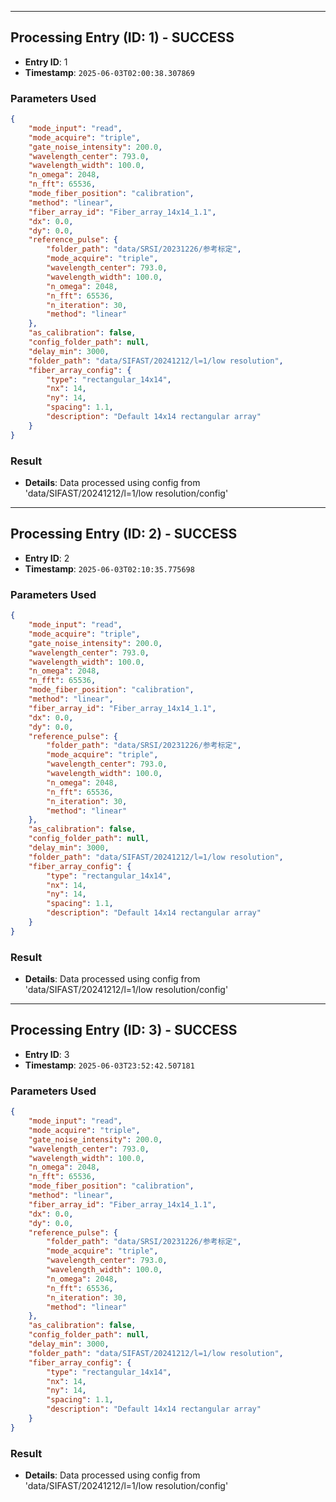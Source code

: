 
---
## Processing Entry (ID: 1) - SUCCESS

- **Entry ID**: 1
- **Timestamp**: `2025-06-03T02:00:38.307869`

### Parameters Used
```json
{
    "mode_input": "read",
    "mode_acquire": "triple",
    "gate_noise_intensity": 200.0,
    "wavelength_center": 793.0,
    "wavelength_width": 100.0,
    "n_omega": 2048,
    "n_fft": 65536,
    "mode_fiber_position": "calibration",
    "method": "linear",
    "fiber_array_id": "Fiber_array_14x14_1.1",
    "dx": 0.0,
    "dy": 0.0,
    "reference_pulse": {
        "folder_path": "data/SRSI/20231226/参考标定",
        "mode_acquire": "triple",
        "wavelength_center": 793.0,
        "wavelength_width": 100.0,
        "n_omega": 2048,
        "n_fft": 65536,
        "n_iteration": 30,
        "method": "linear"
    },
    "as_calibration": false,
    "config_folder_path": null,
    "delay_min": 3000,
    "folder_path": "data/SIFAST/20241212/l=1/low resolution",
    "fiber_array_config": {
        "type": "rectangular_14x14",
        "nx": 14,
        "ny": 14,
        "spacing": 1.1,
        "description": "Default 14x14 rectangular array"
    }
}
```

### Result
- **Details**: Data processed using config from 'data/SIFAST/20241212/l=1/low resolution/config'

---
## Processing Entry (ID: 2) - SUCCESS

- **Entry ID**: 2
- **Timestamp**: `2025-06-03T02:10:35.775698`

### Parameters Used
```json
{
    "mode_input": "read",
    "mode_acquire": "triple",
    "gate_noise_intensity": 200.0,
    "wavelength_center": 793.0,
    "wavelength_width": 100.0,
    "n_omega": 2048,
    "n_fft": 65536,
    "mode_fiber_position": "calibration",
    "method": "linear",
    "fiber_array_id": "Fiber_array_14x14_1.1",
    "dx": 0.0,
    "dy": 0.0,
    "reference_pulse": {
        "folder_path": "data/SRSI/20231226/参考标定",
        "mode_acquire": "triple",
        "wavelength_center": 793.0,
        "wavelength_width": 100.0,
        "n_omega": 2048,
        "n_fft": 65536,
        "n_iteration": 30,
        "method": "linear"
    },
    "as_calibration": false,
    "config_folder_path": null,
    "delay_min": 3000,
    "folder_path": "data/SIFAST/20241212/l=1/low resolution",
    "fiber_array_config": {
        "type": "rectangular_14x14",
        "nx": 14,
        "ny": 14,
        "spacing": 1.1,
        "description": "Default 14x14 rectangular array"
    }
}
```

### Result
- **Details**: Data processed using config from 'data/SIFAST/20241212/l=1/low resolution/config'

---
## Processing Entry (ID: 3) - SUCCESS

- **Entry ID**: 3
- **Timestamp**: `2025-06-03T23:52:42.507181`

### Parameters Used
```json
{
    "mode_input": "read",
    "mode_acquire": "triple",
    "gate_noise_intensity": 200.0,
    "wavelength_center": 793.0,
    "wavelength_width": 100.0,
    "n_omega": 2048,
    "n_fft": 65536,
    "mode_fiber_position": "calibration",
    "method": "linear",
    "fiber_array_id": "Fiber_array_14x14_1.1",
    "dx": 0.0,
    "dy": 0.0,
    "reference_pulse": {
        "folder_path": "data/SRSI/20231226/参考标定",
        "mode_acquire": "triple",
        "wavelength_center": 793.0,
        "wavelength_width": 100.0,
        "n_omega": 2048,
        "n_fft": 65536,
        "n_iteration": 30,
        "method": "linear"
    },
    "as_calibration": false,
    "config_folder_path": null,
    "delay_min": 3000,
    "folder_path": "data/SIFAST/20241212/l=1/low resolution",
    "fiber_array_config": {
        "type": "rectangular_14x14",
        "nx": 14,
        "ny": 14,
        "spacing": 1.1,
        "description": "Default 14x14 rectangular array"
    }
}
```

### Result
- **Details**: Data processed using config from 'data/SIFAST/20241212/l=1/low resolution/config'
